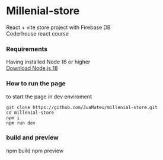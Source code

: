 # Millenial-store
React + vite store project with Firebase DB    
Coderhouse react course

### Requirements

Having installed Node 16 or higher    
[Download Node.js 18 ](https://nodejs.org/dist/v18.16.1/node-v18.16.1-x64.msi)

### How to run the page

to start the page in dev enviroment
```
git clone https://github.com/JuaMateu/millenial-store.git   
cd millenial-store  
npm i   
npm run dev
```

### build and preview

npm build
npm preview
